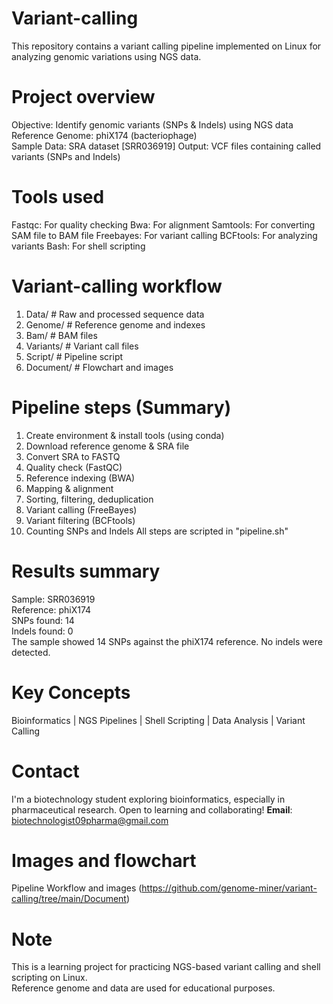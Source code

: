 # Variant-calling
This repository contains a variant calling pipeline implemented on Linux for analyzing genomic variations using NGS data.

# Project overview
Objective: Identify genomic variants (SNPs & Indels) using NGS data  
Reference Genome: phiX174 (bacteriophage)  
Sample Data: SRA dataset [SRR036919]
Output: VCF files containing called variants (SNPs and Indels)

# Tools used
Fastqc: For quality checking
Bwa: For alignment
Samtools: For converting SAM file to BAM file
Freebayes: For variant calling
BCFtools: For analyzing variants 
Bash: For shell scripting

# Variant-calling workflow
1. Data/ # Raw and processed sequence data
2. Genome/ # Reference genome and indexes
3. Bam/ # BAM files
4. Variants/ # Variant call files
5. Script/ # Pipeline script
6. Document/ # Flowchart and images

# Pipeline steps (Summary)

1. Create environment & install tools (using conda)
2. Download reference genome & SRA file
3. Convert SRA to FASTQ
4. Quality check (FastQC)
5. Reference indexing (BWA)
6. Mapping & alignment
7. Sorting, filtering, deduplication
8. Variant calling (FreeBayes)
9. Variant filtering (BCFtools)
10. Counting SNPs and Indels
All steps are scripted in "pipeline.sh"

# Results summary
Sample: SRR036919  
Reference: phiX174  
SNPs found: 14  
Indels found: 0  
The sample showed 14 SNPs against the phiX174 reference. No indels were detected.

# Key Concepts
Bioinformatics | NGS Pipelines | Shell Scripting | Data Analysis | Variant Calling

# Contact
I'm a biotechnology student exploring bioinformatics, especially in pharmaceutical research. Open to learning and collaborating!
**Email**: biotechnologist09pharma@gmail.com  

# Images and flowchart
Pipeline Workflow and images (https://github.com/genome-miner/variant-calling/tree/main/Document)

# Note
This is a learning project for practicing NGS-based variant calling and shell scripting on Linux.  
Reference genome and data are used for educational purposes.
